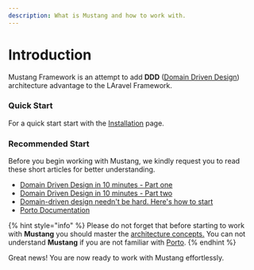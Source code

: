 ```yaml
---
description: What is Mustang and how to work with.
---
```


# Introduction

Mustang Framework is an attempt to add **DDD** ([Domain Driven Design](https://en.wikipedia.org/wiki/Domain-driven\_design)) architecture advantage to the LAravel Framework.

### Quick Start

For a quick start start with the [Installation](documentaion/getting-started/installation.md) page.&#x20;

### Recommended Start

Before you begin working with Mustang, we kindly request you to read these short articles for better understanding.

* [Domain Driven Design in 10 minutes - Part one](https://www.thoughtworks.com/en-au/insights/blog/evolutionary-architecture/domain-driven-design-in-10-minutes-part-one)
* [Domain Driven Design in 10 minutes - Part two](https://www.thoughtworks.com/en-au/insights/blog/evolutionary-architecture/domain-driven-design-part-two)
* [Domain-driven design needn't be hard. Here's how to start](https://www.thoughtworks.com/en-au/insights/blog/domain-driven-design-neednt-be-hard-heres-how-start)
* [Porto Documentation](https://github.com/Mahmoudz/Porto)

{% hint style="info" %}
Please do not forget that before starting to work with **Mustang** you should master the [architecture concepts.](documentaion/architecture-concepts/) You can not understand **Mustang** if you are not familiar with [Porto](documentaion/architecture-concepts/porto.md).
{% endhint %}

Great news! You are now ready to work with Mustang effortlessly.

